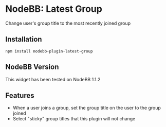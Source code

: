 # NodeBB: Latest Group
Change user's group title to the most recently joined group

## Installation
`npm install nodebb-plugin-latest-group`

## NodeBB Version
This widget has been tested on NodeBB 1.1.2

## Features
* When a user joins a group, set the group title on the user to the group joined
* Select "sticky" group titles that this plugin will not change
